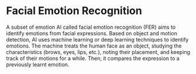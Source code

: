 # Facial Emotion Recognition
A subset of emotion AI called facial emotion recognition (FER) aims to identify emotions from facial expressions. Based on object and motion detection, AI uses machine learning or deep learning techniques to identify emotions. The machine treats the human face as an object, studying the characteristics (brows, eyes, lips, etc.), noting their placement, and keeping track of their motions for a while. Then, it compares the expression to a previously learnt emotion.
